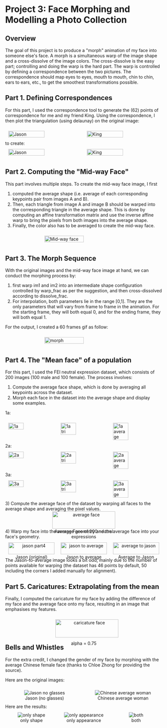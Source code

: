 # Project 3: Face Morphing and Modelling a Photo Collection

## Overview
The goal of this project is to produce a "morph" animation of my face into someone else's face. A morph is a simultaneous warp of the image shape and a cross-dissolve of the image colors. The cross-dissolve is the easy part; controlling and doing the warp is the hard part. The warp is controlled by defining a correspondence between the two pictures. The correspondence should map eyes to eyes, mouth to mouth, chin to chin, ears to ears, etc., to get the smoothest transformations possible.

## Part 1. Defining Correspondences
For this part, I used the correspondence tool to generate the (62) points of correspondence for me and my friend King. Using the correspondence, I then plot the triangulation (using delaunay) on the original image:
<div style="display: flex; width: 100%;">
    <img src="../images/project3_images/data/jason.jpg" alt="Jason" style="width: 50%; margin: 10px;">
    <img src="../images/project3_images/data/king.jpg" alt="King" style="width: 50%; margin: 10px;">
</div>
to create:
<div style="display: flex; width: 100%;">
    <img src="../images/project3_images/result/part1_jason_tri.jpg" alt="Jason" style="width: 50%; margin: 10px;">
    <img src="../images/project3_images/result/part1_king_tri.jpg" alt="King" style="width: 50%; margin: 10px;">
</div>

## Part 2. Computing the "Mid-way Face"
This part involves multiple steps. To create the mid-way face image, I first
1) computed the average shape (i.e. average of each corresponding keypoints pair from images A and B).
2) Then, each triangle from image A and image B should be warped into the corresponding triangle in the average shape. This is done by computing an affine transformation matrix and use the inverse affine warp to bring the pixels from both images into the average shape.
3) Finally, the color also has to be averaged to create the mid-way face.
<div style="display: flex; justify-content: center; width: 100%;">
    <img src="../images/project3_images/result/part2_midway_face.jpg" alt="Mid-way face" style="width: 50%; margin: 10px;">
</div>

## Part 3. The Morph Sequence
With the original images and the mid-way face image at hand, we can conduct the morphing process by:
1) first warp im1 and im2 into an intermediate shape configuration controlled by warp_frac as per the suggestion, and then cross-dissolved according to dissolve_frac.
2) For interpolation, both parameters lie in the range [0,1]. They are the only parameters that will vary from frame to frame in the animation. For the starting frame, they will both equal 0, and for the ending frame, they will both equal 1.

For the output, I created a 60 frames gif as follow:
<div style="display: flex; justify-content: center; width: 100%;">
    <img src="../images/project3_images/result/part3_morph_sequence.gif" alt="morph" style="width: 50%; margin: 10px;">
</div>

## Part 4. The "Mean face" of a population
For this part, I used the FEI neutral expression dataset, which consists of 200 images (100 male and 100 female). The process involves:
1) Compute the average face shape, which is done by averaging all keypoints across the dataset.
2) Morph each face in the dataset into the average shape and display some examples.

1a:
<div style="display: flex; width: 100%;">
    <img src="../images/project3_images/data/frontalimages_spatiallynormalized/1a.jpg" alt="1a" style="width: 33%; margin: 10px;">
    <img src="../images/project3_images/result/part4_1a_triangulation.jpg" alt="1a tri" style="width: 33%; margin: 10px;">
    <img src="../images/project3_images/result/part4_1a_to_average.jpg" alt="1a average" style="width: 33%; margin: 10px;">
</div>
2a:
<div style="display: flex; width: 100%;">
    <img src="../images/project3_images/data/frontalimages_spatiallynormalized/2a.jpg" alt="2a" style="width: 33%; margin: 10px;">
    <img src="../images/project3_images/result/part4_2a_triangulation.jpg" alt="2a tri" style="width: 33%; margin: 10px;">
    <img src="../images/project3_images/result/part4_2a_to_average.jpg" alt="2a average" style="width: 33%; margin: 10px;">
</div>
3a:
<div style="display: flex; width: 100%;">
    <img src="../images/project3_images/data/frontalimages_spatiallynormalized/3a.jpg" alt="3a" style="width: 33%; margin: 10px;">
    <img src="../images/project3_images/result/part4_3a_triangulation.jpg" alt="3a tri" style="width: 33%; margin: 10px;">
    <img src="../images/project3_images/result/part4_3a_to_average.jpg" alt="3a average" style="width: 33%; margin: 10px;">
</div>
3) Compute the average face of the dataset by warping all faces to the average shape and averaging the pixel values.
<div style="display: flex; justify-content: center; width: 100%;">
    <figure style="width: 40%; text-align: center; margin: 0 auto;">
        <img src="../images/project3_images/result/part4_average_face.jpg" alt="average face" style="width: 100%;">
        <figcaption>Average Face of 200 neutral expressions</figcaption>
    </figure>
</div>
4) Warp my face into the average geometry and the average face into your face's geometry.
<div style="display: flex; width: 100%;">
    <figure style="width: 33%; margin: 10px; text-align: center;">
        <img src="../images/project3_images/data/jason4.jpg" alt="jason part4" style="width: 100%;">
        <figcaption>Jason (original)</figcaption>
    </figure>
    <figure style="width: 33%; margin: 10px; text-align: center;">
        <img src="../images/project3_images/result/part4_jason4_to_average.jpg" alt="jason to average" style="width: 100%;">
        <figcaption>Jason to average</figcaption>
    </figure>
    <figure style="width: 33%; margin: 10px; text-align: center;">
        <img src="../images/project3_images/result/part4_average_to_jason4.jpg" alt="average to jason" style="width: 100%;">
        <figcaption>Average to Jason</figcaption>
    </figure>
</div>
The Jason-to-average image looks a bit odd, mainly due to the number of points available for warping (the dataset has 46 points by default, 50 including the corners I added manually for alignment).

## Part 5. Caricatures: Extrapolating from the mean
Finally, I computed the caricature for my face by adding the difference of my face and the average face onto my face, resulting in an image that emphasises my features.
<div style="display: flex; justify-content: center; width: 100%;">
    <figure style="width: 40%; text-align: center; margin: 0;">
        <img src="../images/project3_images/result/part5_jason4_caricature_0.75.jpg" alt="caricature face" style="width: 100%; margin: 10px;">
        <figcaption>alpha = 0.75</figcaption>
    </figure>
</div>

## Bells and Whistles
For the extra credit, I changed the gender of my face by morphing with the average Chinese female face (thanks to Chloe Zhong for providing the source).

Here are the original images:
<div style="display: flex; width: 100%; text-align: center;">
    <figure style="width: 50%; margin: 10px;">
        <img src="../images/project3_images/data/jason_no_glasses.jpg" alt="Jason no glasses">
        <figcaption>Jason (no glasses)</figcaption>
    </figure>
    <figure style="width: 50%; margin: 10px;">
        <img src="../images/project3_images/data/chinese_average_woman.jpg" alt="Chinese average woman">
        <figcaption>Chinese average woman</figcaption>
    </figure>
</div>
Here are the results:
<div style="display: flex; width: 100%; text-align: center;">
    <figure style="width: 33%; margin: 10px;">
        <img src="../images/project3_images/result/b&w_jason_to_woman_shape.jpg" alt="only shape">
        <figcaption>only shape</figcaption>
    </figure>
    <figure style="width: 33%; margin: 10px;">
        <img src="../images/project3_images/result/b&w_woman_to_jason_appearance.jpg" alt="only appearance">
        <figcaption>only appearance</figcaption>
    </figure>
    <figure style="width: 33%; margin: 10px;">
        <img src="../images/project3_images/result/b&w_jason_to_woman_both.jpg" alt="both">
        <figcaption>both</figcaption>
    </figure>
</div>


